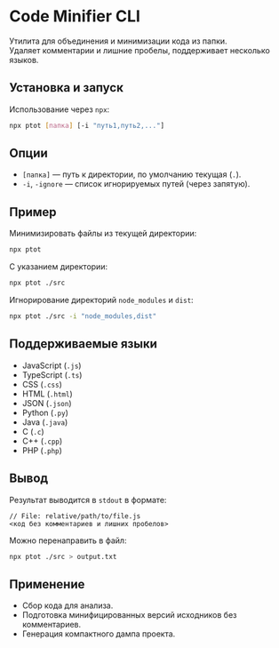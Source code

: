 
# Code Minifier CLI

Утилита для объединения и минимизации кода из папки.  
Удаляет комментарии и лишние пробелы, поддерживает несколько языков.

## Установка и запуск

Использование через `npx`:

```bash
npx ptot [папка] [-i "путь1,путь2,..."]
````

## Опции

* `[папка]` — путь к директории, по умолчанию текущая (`.`).
* `-i`, `-ignore` — список игнорируемых путей (через запятую).

## Пример

Минимизировать файлы из текущей директории:

```bash
npx ptot
```

С указанием директории:

```bash
npx ptot ./src
```

Игнорирование директорий `node_modules` и `dist`:

```bash
npx ptot ./src -i "node_modules,dist"
```

## Поддерживаемые языки

* JavaScript (`.js`)
* TypeScript (`.ts`)
* CSS (`.css`)
* HTML (`.html`)
* JSON (`.json`)
* Python (`.py`)
* Java (`.java`)
* C (`.c`)
* C++ (`.cpp`)
* PHP (`.php`)

## Вывод

Результат выводится в `stdout` в формате:

```
// File: relative/path/to/file.js
<код без комментариев и лишних пробелов>
```

Можно перенаправить в файл:

```bash
npx ptot ./src > output.txt
```

## Применение

* Сбор кода для анализа.
* Подготовка минифицированных версий исходников без комментариев.
* Генерация компактного дампа проекта.

